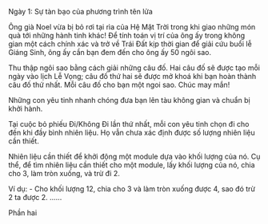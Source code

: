 Ngày 1: Sự tàn bạo của phương trình tên lửa

Ông già Noel vừa bị bỏ rơi tại rìa của Hệ Mặt Trời trong khi giao những món quà tới những hành tinh khác! Để tính toán vị trí của ông ấy trong không gian một cách chính xác và trở về Trái Đất kịp thời gian để giải cứu buổi lễ Giáng Sinh, ông ấy cần bạn đem đến cho ông ấy 50 ngôi sao.

Thu thập ngôi sao bằng cách giải những câu đố. Hai câu đố sẽ được tạo mỗi ngày vào lịch Lễ Vọng; câu đố thứ hai sẽ được mở khoá khi bạn hoàn thành câu đố thứ nhất. Mỗi câu đố cho bạn một ngoi sao. Chúc may mắn!

Những con yêu tinh nhanh chóng đưa bạn lên tàu không gian và chuẩn bị khởi hành.

Tại cuộc bỏ phiếu Đi/Không Đi lần thứ nhất, mỗi con yêu tinh chọn đi cho đến khi đầy bình nhiên liệu. Họ vẫn chưa xác định được số lượng nhiên liệu cần thiết.

Nhiên liệu cần thiết để khởi động một module dựa vào khối lượng của nó. Cụ thể, để tìm nhiên liệu cần thiết cho một module, lấy khối lượng của nó, chia cho 3, làm tròn xuống, và trừ đi 2.

Ví dụ:
    - Cho khối lượng 12, chia cho 3 và làm tròn xuống được 4, sao đó trừ 2 ta được 2.
    ......


Phần hai



